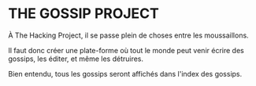 # THE GOSSIP PROJECT

À The Hacking Project, il se passe plein de choses entre les moussaillons.

Il faut donc créer une plate-forme où tout le monde peut venir écrire des gossips, les éditer, et même les détruires.

Bien entendu, tous les gossips seront affichés dans l'index des gossips.
